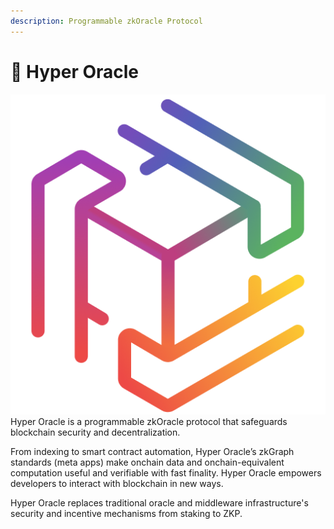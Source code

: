 ```yaml
---
description: Programmable zkOracle Protocol
---
```


# 🌈 Hyper Oracle

<img src=".gitbook/assets/hoLogoNoBG.png" alt="" data-size="line">Hyper Oracle is a programmable zkOracle protocol that safeguards blockchain security and decentralization.

From indexing to smart contract automation, Hyper Oracle’s zkGraph standards (meta apps) make onchain data and onchain-equivalent computation useful and verifiable with fast finality. Hyper Oracle empowers developers to interact with blockchain in new ways.

Hyper Oracle replaces traditional oracle and middleware infrastructure's security and incentive mechanisms from staking to ZKP.
